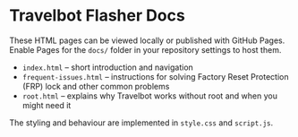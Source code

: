 # Travelbot Flasher Docs

These HTML pages can be viewed locally or published with GitHub Pages. Enable Pages for the `docs/` folder in your repository settings to host them.

- `index.html` – short introduction and navigation
- `frequent-issues.html` – instructions for solving Factory Reset Protection (FRP) lock and other common problems
- `root.html` – explains why Travelbot works without root and when you might need it

The styling and behaviour are implemented in `style.css` and `script.js`.

